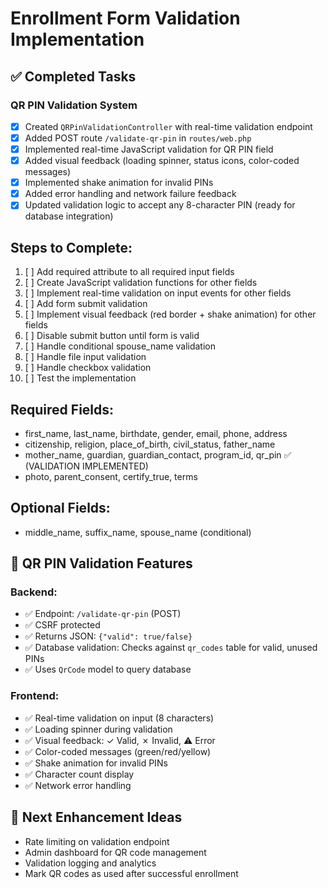 # Enrollment Form Validation Implementation

## ✅ Completed Tasks

### QR PIN Validation System
- [x] Created `QRPinValidationController` with real-time validation endpoint
- [x] Added POST route `/validate-qr-pin` in `routes/web.php`
- [x] Implemented real-time JavaScript validation for QR PIN field
- [x] Added visual feedback (loading spinner, status icons, color-coded messages)
- [x] Implemented shake animation for invalid PINs
- [x] Added error handling and network failure feedback
- [x] Updated validation logic to accept any 8-character PIN (ready for database integration)

## Steps to Complete:

1. [ ] Add required attribute to all required input fields
2. [ ] Create JavaScript validation functions for other fields
3. [ ] Implement real-time validation on input events for other fields
4. [ ] Add form submit validation
5. [ ] Implement visual feedback (red border + shake animation) for other fields
6. [ ] Disable submit button until form is valid
7. [ ] Handle conditional spouse_name validation
8. [ ] Handle file input validation
9. [ ] Handle checkbox validation
10. [ ] Test the implementation

## Required Fields:
- first_name, last_name, birthdate, gender, email, phone, address
- citizenship, religion, place_of_birth, civil_status, father_name
- mother_name, guardian, guardian_contact, program_id, qr_pin ✅ (VALIDATION IMPLEMENTED)
- photo, parent_consent, certify_true, terms

## Optional Fields:
- middle_name, suffix_name, spouse_name (conditional)

## 🔧 QR PIN Validation Features

### Backend:
- ✅ Endpoint: `/validate-qr-pin` (POST)
- ✅ CSRF protected
- ✅ Returns JSON: `{"valid": true/false}`
- ✅ Database validation: Checks against `qr_codes` table for valid, unused PINs
- ✅ Uses `QrCode` model to query database

### Frontend:
- ✅ Real-time validation on input (8 characters)
- ✅ Loading spinner during validation
- ✅ Visual feedback: ✓ Valid, ✗ Invalid, ⚠️ Error
- ✅ Color-coded messages (green/red/yellow)
- ✅ Shake animation for invalid PINs
- ✅ Character count display
- ✅ Network error handling

## 🎯 Next Enhancement Ideas
- Rate limiting on validation endpoint
- Admin dashboard for QR code management
- Validation logging and analytics
- Mark QR codes as used after successful enrollment
